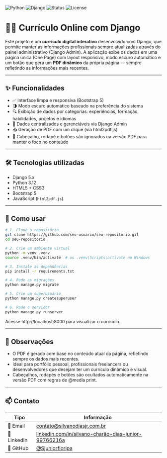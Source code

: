 ![Python](https://img.shields.io/badge/Python-3.12-blue?logo=python)
![Django](https://img.shields.io/badge/Django-5.x-green?logo=django)
![Status](https://img.shields.io/badge/Status-Em%20Desenvolvimento-yellow)
![License](https://img.shields.io/badge/Licença-MIT-blue)

# 🧑‍💻 Currículo Online com Django

Este projeto é um **currículo digital interativo** desenvolvido com Django, que permite manter as informações profissionais sempre atualizadas através do painel administrativo (Django Admin). A aplicação exibe os dados em uma página única (One Page) com layout responsivo, modo escuro automático e um botão que gera um **PDF dinâmico** da própria página — sempre refletindo as informações mais recentes.

---

## ✨ Funcionalidades

- ✅ Interface limpa e responsiva (Bootstrap 5)
- 🌗 Modo escuro automático baseado na preferência do sistema
- 🔍 Exibição de dados por categorias: experiências, formação, habilidades, projetos e idiomas
- 🧠 Dados centralizados e gerenciáveis via Django Admin
- 📥 Geração de PDF com um clique (via html2pdf.js)
- 🧼 Cabeçalho, rodapé e botões são ignorados na versão PDF para manter o foco no conteúdo

---

## 🛠️ Tecnologias utilizadas

- Django 5.x
- Python 3.12
- HTML5 + CSS3
- Bootstrap 5
- JavaScript (`html2pdf.js`)

---

## 🚀 Como usar

```bash
# 1. Clone o repositório
git clone https://github.com/seu-usuario/seu-repositorio.git
cd seu-repositorio

# 2. Crie um ambiente virtual
python -m venv .venv
source .venv/bin/activate  # ou .venv\Scripts\activate no Windows

# 3. Instale as dependências
pip install -r requirements.txt

# 4. Rode as migrações
python manage.py migrate

# 5. Crie um superusuário
python manage.py createsuperuser

# 6. Rode o servidor
python manage.py runserver
```

Acesse http://localhost:8000 para visualizar o currículo.

---
## 🧪 Observações
* O PDF é gerado com base no conteúdo atual da página, refletindo sempre os dados mais recentes.
* Ideal para portfólio pessoal, profissionais freelancers ou desenvolvedores que desejam ter um currículo dinâmico e visual.
* Cabeçalhos, rodapés e botões são ocultados automaticamente na versão PDF com regras de @media print.

---

## 📫 Contato

| Tipo      | Informação |
|-----------|------------|
| 📧 Email  | [contato@silvanodiasjr.com.br](mailto:contato@silvanodiasjr.com.br) |
| 🔗 LinkedIn | [linkedin.com/in/silvano-charão-dias-junior-99766216a](https://www.linkedin.com/in/silvano-char%C3%A3o-dias-junior-99766216a/) |
| 🐙 GitHub | [@Sjuniorfloripa](https://github.com/Sjuniorfloripa) |

